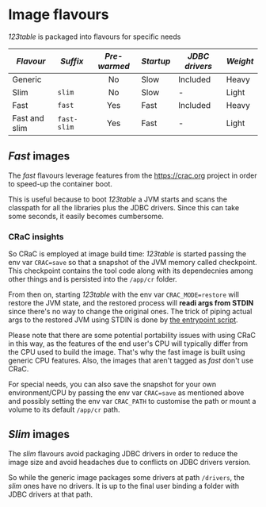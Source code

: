 # Image flavours

_123table_ is packaged into flavours for specific needs

| *Flavour*       | *Suffix*      | *Pre-warmed* | *Startup* | *JDBC drivers* | *Weight* |
| --------------- | ------------- |:------------:| --------- | -------------- | -------- |
| Generic         |               | No           | Slow      | Included       | Heavy    |
| Slim            | `slim`        | No           | Slow      | -              | Light    |
| Fast            | `fast`        | Yes          | Fast      | Included       | Heavy    |
| Fast and slim   | `fast-slim`   | Yes          | Fast      | -              | Light    |


## _Fast_ images

The *fast* flavours leverage features from the https://crac.org project
in order to speed-up the container boot.

This is useful because to boot _123table_ a JVM starts
and scans the classpath for all the libraries plus the JDBC drivers.
Since this can take some seconds, it easily becomes cumbersome.


### CRaC insights

So CRaC is employed at image build time: _123table_ is started passing
the env var `CRAC=save` so that a snapshot of the JVM memory called 
checkpoint. This checkpoint contains the tool code along with its
dependecnies among other things and is persisted into the `/app/cr` folder.

From then on, starting _123table_ with the env var `CRAC_MODE=restore`
will restore the JVM state, and the restored process will
**readi args from STDIN** since there's no way to change the original ones.
The trick of piping actual args to the restored JVM using STDIN is done by
[the entrypoint script](https://github.com/davidecavestro/123table/blob/main/123t).

Please note that there are some potential portability issues with using CRaC
in this way, as the features of the end user's CPU will typically differ
from the CPU used to build the image.
That's why the fast image is built using generic CPU features.
Also, the images that aren't tagged as _fast_ don't use CRaC.

For special needs, you can also save the snapshot for your own
environment/CPU by passing the env var `CRAC=save` as mentioned above and
possibly setting the env var `CRAC_PATH` to customise the path or mount
a volume to its default `/app/cr` path.


## _Slim_ images

The *slim* flavours avoid packaging JDBC drivers in order to reduce the
image size and avoid headaches due to conflicts on JDBC drivers version.

So while the generic image packages some drivers at path `/drivers`, the
_slim_ ones have no drivers. It is up to the final user binding a folder
with JDBC drivers at that path.
